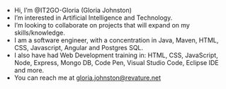 - Hi, I’m @IT2GO-Gloria (Gloria Johnston)
- I’m interested in Artificial Intelligence and Technology.
- I’m looking to collaborate on projects that will expand on my skills/knowledge.
- I am a software engineer, with a concentration in Java, Maven, HTML, CSS, Javascript, Angular and Postgres SQL. 
- I also have had Web Development training in: HTML, CSS, JavaScript, Node, Express, Mongo DB, Code Pen, Visual Studio Code, Eclipse IDE and more.
- You can reach me at gloria.johnston@revature.net
